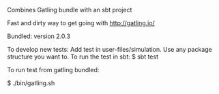 Combines Gatling bundle with an sbt project

Fast and dirty way to get going with http://gatling.io/

Bundled: version 2.0.3

To develop new tests:  Add test in user-files/simulation. Use any package structure you want to.
To run the test in sbt:
    $ sbt test


To run test from gatling bundled:

$ ./bin/gatling.sh
